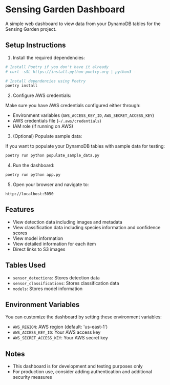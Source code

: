 # Sensing Garden Dashboard

A simple web dashboard to view data from your DynamoDB tables for the Sensing Garden project.

## Setup Instructions

1. Install the required dependencies:

```bash
# Install Poetry if you don't have it already
# curl -sSL https://install.python-poetry.org | python3 -

# Install dependencies using Poetry
poetry install
```

2. Configure AWS credentials:

Make sure you have AWS credentials configured either through:
- Environment variables (`AWS_ACCESS_KEY_ID`, `AWS_SECRET_ACCESS_KEY`)
- AWS credentials file (`~/.aws/credentials`)
- IAM role (if running on AWS)

3. (Optional) Populate sample data:

If you want to populate your DynamoDB tables with sample data for testing:

```bash
poetry run python populate_sample_data.py
```

4. Run the dashboard:

```bash
poetry run python app.py
```

5. Open your browser and navigate to:

```
http://localhost:5050
```

## Features

- View detection data including images and metadata
- View classification data including species information and confidence scores
- View model information
- View detailed information for each item
- Direct links to S3 images

## Tables Used

- `sensor_detections`: Stores detection data
- `sensor_classifications`: Stores classification data
- `models`: Stores model information

## Environment Variables

You can customize the dashboard by setting these environment variables:

- `AWS_REGION`: AWS region (default: 'us-east-1')
- `AWS_ACCESS_KEY_ID`: Your AWS access key
- `AWS_SECRET_ACCESS_KEY`: Your AWS secret key

## Notes

- This dashboard is for development and testing purposes only
- For production use, consider adding authentication and additional security measures
